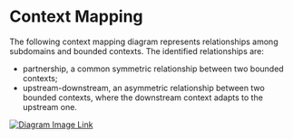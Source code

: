 # Context Mapping

The following context mapping diagram represents relationships among subdomains and bounded contexts. The identified relationships are:

* partnership, a common symmetric relationship between two bounded contexts;
* upstream-downstream, an asymmetric relationship between two bounded contexts, where the downstream context adapts to the upstream one.

[![Diagram Image Link](https://tinyurl.com/2kfnchhm)](https://tinyurl.com/2kfnchhm)<!--![Diagram Image Link](./context-mapping.puml)-->